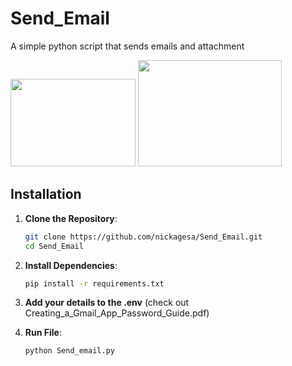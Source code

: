 # Send_Email
A simple python script that sends emails and attachment

<img src="https://github.com/user-attachments/assets/f4b3bb43-fdb2-463e-a88d-c5a89a2b2a20" width="200" height="140" />
<img src="https://github.com/user-attachments/assets/204ab7f6-62ca-489e-90ce-f8c3cc0c580e" width="230" height="170" />

## Installation

1. **Clone the Repository**:
   ```sh
   git clone https://github.com/nickagesa/Send_Email.git
   cd Send_Email

2. **Install Dependencies**:
   ```sh
   pip install -r requirements.txt
   
3. **Add your details to the .env** (check out Creating_a_Gmail_App_Password_Guide.pdf)
   
4. **Run File**:
   ```sh
   python Send_email.py

